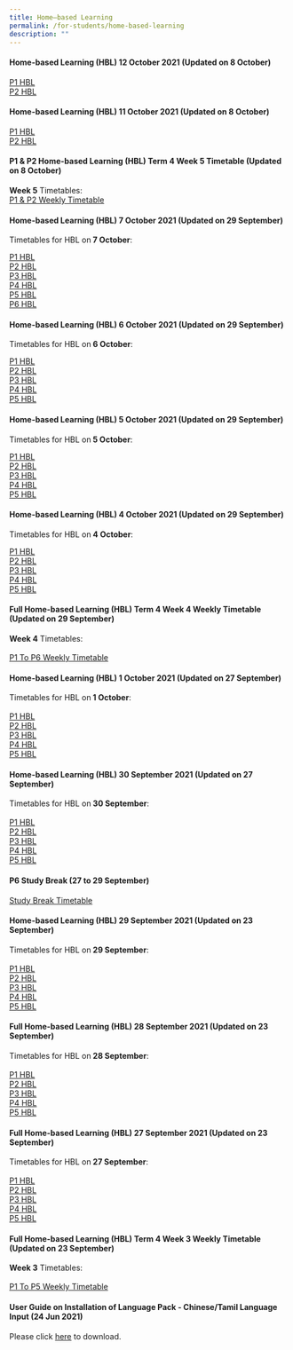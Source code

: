 ```yaml
---
title: Home–based Learning
permalink: /for-students/home-based-learning
description: ""
---
```

<h4><strong>Home-based Learning (HBL) 12 October 2021 (Updated on 8 October)</strong></h4>
<p><a href="/files/P1_Tue_Daily_Publish.pdf">P1 HBL</a><br /><a href="/files/P2_Tue_Daily_Publish.pdf">P2 HBL</a></p>
<h4><strong>Home-based Learning (HBL) 11 October 2021 (Updated on 8 October)</strong></h4>
<p><a href="/files/P1_Mon_Daily_Publish.pdf">P1 HBL</a><br /><a href="/files/P2_Mon_Daily_Publish.pdf">P2 HBL</a></p>
<h4><strong>P1 &amp; P2 Home-based Learning (HBL) Term 4 Week 5 Timetable (Updated on 8 October)</strong></h4>
<p><strong>Week 5</strong> Timetables:<br /><a href="/files/Master_TT_PublishWebsite_T4W5_Publish.pdf">P1 &amp; P2 Weekly Timetable</a></p>
<h4><strong>Home-based Learning (HBL) 7 October 2021 (Updated on 29 September)</strong></h4>
<p>Timetables for HBL on<strong>&nbsp;7 October</strong>:</p>
<p><a href="/files/P1_Thu_Daily%20cleared.pdf">P1 HBL</a><br /><a href="/files/P2_Thu_Daily%20cleared.pdf">P2 HBL</a><br /><a href="/files/P3_Thu_Daily%20cleared.pdf">P3 HBL</a><br /><a href="/files/P4_Thu_Daily%20edited.pdf">P4 HBL</a><br /><a href="/files/P5_Thu_Daily%20edited.pdf">P5 HBL</a><br /><a href="/files/P6_Thu_Daily%20edited.pdf">P6 HBL</a></p>
<h4><strong>Home-based Learning (HBL) 6 October 2021 (Updated on 29 September)</strong></h4>
<p>Timetables for HBL on<strong>&nbsp;6 October</strong>:</p>
<p><a href="https://sengkanggreenpri.moe.edu.sg/qql/slot/u160/2021/Term%204/6%20Oct/P1_Wed_Daily%20edited.pdf">P1 HBL</a><br /><a href="https://sengkanggreenpri.moe.edu.sg/qql/slot/u160/2021/Term%204/6%20Oct/P2_Wed_Daily%20edited.pdf">P2 HBL</a><br /><a href="https://sengkanggreenpri.moe.edu.sg/qql/slot/u160/2021/Term%204/6%20Oct/P3_Wed_Daily%20edited.pdf">P3 HBL</a><br /><a href="https://sengkanggreenpri.moe.edu.sg/qql/slot/u160/2021/Term%204/6%20Oct/P4_Wed_Daily%20edited.pdf">P4 HBL</a><br /><a href="https://sengkanggreenpri.moe.edu.sg/qql/slot/u160/2021/Term%204/6%20Oct/P5_Wed_Daily%20edited.pdf">P5 HBL</a></p>
<h4><strong>Home-based Learning (HBL) 5 October 2021 (Updated on 29 September)</strong></h4>
<p>Timetables for HBL on<strong>&nbsp;5 October</strong>:</p>
<p><a href="https://sengkanggreenpri.moe.edu.sg/qql/slot/u160/2021/Term%204/5%20Oct/P1_Tue_Daily%20edited.pdf">P1 HBL</a><br /><a href="https://sengkanggreenpri.moe.edu.sg/qql/slot/u160/2021/Term%204/5%20Oct/P2_Tue_Daily%20cleared.pdf">P2 HBL</a><br /><a href="https://sengkanggreenpri.moe.edu.sg/qql/slot/u160/2021/Term%204/5%20Oct/P3_Tue_Daily%20cleared.pdf">P3 HBL</a><br /><a href="https://sengkanggreenpri.moe.edu.sg/qql/slot/u160/2021/Term%204/5%20Oct/P4_Tue_Daily%20edited.pdf">P4 HBL</a><br /><a href="https://sengkanggreenpri.moe.edu.sg/qql/slot/u160/2021/Term%204/5%20Oct/P5_Tue_Daily%20edited.pdf">P5 HBL</a></p>
<h4><strong>Home-based Learning (HBL) 4 October 2021 (Updated on 29 September)</strong></h4>
<p>Timetables for HBL on<strong>&nbsp;4 October</strong>:</p>
<p><a href="https://sengkanggreenpri.moe.edu.sg/qql/slot/u160/2021/Term%204/4%20Oct/P1_Mon_Daily%20cleared.pdf">P1 HBL</a><br /><a href="https://sengkanggreenpri.moe.edu.sg/qql/slot/u160/2021/Term%204/4%20Oct/P2_Mon_Daily%20edited.pdf">P2 HBL</a><br /><a href="https://sengkanggreenpri.moe.edu.sg/qql/slot/u160/2021/Term%204/4%20Oct/P3_Mon_Daily%20edited.pdf">P3 HBL</a><br /><a href="https://sengkanggreenpri.moe.edu.sg/qql/slot/u160/2021/Term%204/4%20Oct/P4_Mon_Daily%20edited.pdf">P4 HBL</a><br /><a href="https://sengkanggreenpri.moe.edu.sg/qql/slot/u160/2021/Term%204/4%20Oct/P5_Mon_Daily%20edited.pdf">P5 HBL</a></p>
<h4><strong>Full Home-based Learning (HBL) Term 4 Week 4 Weekly Timetable (Updated on 29 September)</strong></h4>
<p><strong>Week 4</strong>&nbsp;Timetables:<br /><br /><a href="https://sengkanggreenpri.moe.edu.sg/qql/slot/u160/2021/Term%204/Master_TT_PublishWebsite_T4W4v2.pdf">P1 To P6 Weekly Timetable</a></p>
<h4><strong>Home-based Learning (HBL) 1 October 2021 (Updated on 27 September)</strong></h4>
<p>Timetables for HBL on<strong>&nbsp;1 October</strong>:<br /><br /><a href="https://sengkanggreenpri.moe.edu.sg/qql/slot/u160/2021/Term%204/1%20Oct/P1_Fri_Daily%20edited.pdf">P1 HBL</a><br /><a href="https://sengkanggreenpri.moe.edu.sg/qql/slot/u160/2021/Term%204/1%20Oct/P2_Fri_Daily%20edited.pdf">P2 HBL</a><br /><a href="https://sengkanggreenpri.moe.edu.sg/qql/slot/u160/2021/Term%204/1%20Oct/P3_Fri_Daily%20edited.pdf">P3 HBL</a><br /><a href="https://sengkanggreenpri.moe.edu.sg/qql/slot/u160/2021/Term%204/1%20Oct/P4_Fri_Daily%20edited.pdf">P4 HBL</a><br /><a href="https://sengkanggreenpri.moe.edu.sg/qql/slot/u160/2021/Term%204/1%20Oct/P5_Fri_Daily%20edited.pdf">P5 HBL</a></p>
<h4><strong>Home-based Learning (HBL) 30 September 2021 (Updated on 27 September)</strong></h4>
<p>Timetables for HBL on<strong>&nbsp;30 September</strong>:<br /><br /><a href="https://sengkanggreenpri.moe.edu.sg/qql/slot/u160/2021/Term%204/30%20Sep/P1_Thu_Daily.pdf">P1 HBL</a><br /><a href="https://sengkanggreenpri.moe.edu.sg/qql/slot/u160/2021/Term%204/30%20Sep/P2_Thu_Daily%20edited.pdf">P2 HBL</a><br /><a href="https://sengkanggreenpri.moe.edu.sg/qql/slot/u160/2021/Term%204/30%20Sep/P3_Thu_Daily%20edited.pdf">P3 HBL</a><br /><a href="https://sengkanggreenpri.moe.edu.sg/qql/slot/u160/2021/Term%204/30%20Sep/P4_Thu_Daily%20edited.pdf">P4 HBL</a><br /><a href="https://sengkanggreenpri.moe.edu.sg/qql/slot/u160/2021/Term%204/30%20Sep/P5_Thu_Daily%20edited.pdf">P5 HBL</a></p>
<h4><strong>P6 Study Break (27 to 29 September)</strong></h4>
<p><a href="https://sengkanggreenpri.moe.edu.sg/qql/slot/u160/2021/Term%204/P6_Study_Break_Publish.pdf">Study Break Timetable</a></p>
<h4><strong>Home-based Learning (HBL) 29 September 2021 (Updated on 23 September)</strong></h4>
<p>Timetables for HBL on<strong>&nbsp;29 September</strong>:<br /><br /><a href="https://sengkanggreenpri.moe.edu.sg/qql/slot/u160/2021/Term%204/29%20Sep/P1_Wed_Daily%20edited.pdf">P1 HBL</a><br /><a href="https://sengkanggreenpri.moe.edu.sg/qql/slot/u160/2021/Term%204/29%20Sep/P2_Wed_Daily%20cleared.pdf">P2 HBL</a><br /><a href="https://sengkanggreenpri.moe.edu.sg/qql/slot/u160/2021/Term%204/29%20Sep/P3_Wed_Daily%20cleared.pdf">P3 HBL</a><br /><a href="https://sengkanggreenpri.moe.edu.sg/qql/slot/u160/2021/Term%204/29%20Sep/P4_Wed_Daily%20edited.pdf">P4 HBL</a><br /><a href="https://sengkanggreenpri.moe.edu.sg/qql/slot/u160/2021/Term%204/29%20Sep/P5_Wed_Daily%20edited.pdf">P5 HBL</a></p>
<h4><strong>Full Home-based Learning (HBL) 28 September 2021 (Updated on 23 September)</strong></h4>
<p>Timetables for HBL on<strong>&nbsp;28 September</strong>:<br /><br /><a href="https://sengkanggreenpri.moe.edu.sg/qql/slot/u160/2021/Term%204/28%20Sep/P1_Tue_Daily%20cleared.pdf">P1 HBL</a><br /><a href="https://sengkanggreenpri.moe.edu.sg/qql/slot/u160/2021/Term%204/28%20Sep/P2_Tue_Daily%20edited.pdf">P2 HBL</a><br /><a href="https://sengkanggreenpri.moe.edu.sg/qql/slot/u160/2021/Term%204/28%20Sep/P3_Tue_Daily%20edited.pdf">P3 HBL</a><br /><a href="https://sengkanggreenpri.moe.edu.sg/qql/slot/u160/2021/Term%204/28%20Sep/P4_Tue_Daily%20edited.pdf">P4 HBL</a><br /><a href="https://sengkanggreenpri.moe.edu.sg/qql/slot/u160/2021/Term%204/28%20Sep/P5_Tue_Daily%20edited.pdf">P5 HBL</a></p>
<h4><strong>Full Home-based Learning (HBL) 27 September 2021 (Updated on 23 September)</strong></h4>
<p>Timetables for HBL on<strong>&nbsp;27 September</strong>:<br /><br /><a href="https://sengkanggreenpri.moe.edu.sg/qql/slot/u160/2021/Term%204/27%20Sep/P1_Mon_Daily%20Editedv2.pdf">P1 HBL</a><br /><a href="https://sengkanggreenpri.moe.edu.sg/qql/slot/u160/2021/Term%204/27%20Sep/P2_Mon_Daily%20edited.pdf">P2 HBL</a><br /><a href="https://sengkanggreenpri.moe.edu.sg/qql/slot/u160/2021/Term%204/27%20Sep/P3_Mon_Daily%20edited.pdf">P3 HBL</a><br /><a href="https://sengkanggreenpri.moe.edu.sg/qql/slot/u160/2021/Term%204/27%20Sep/P4_Mon_Daily%20edited.pdf">P4 HBL</a><br /><a href="https://sengkanggreenpri.moe.edu.sg/qql/slot/u160/2021/Term%204/27%20Sep/P5_Mon_Daily%20edited.pdf">P5 HBL</a></p>
<h4><strong>Full Home-based Learning (HBL) Term 4 Week 3 Weekly Timetable (Updated on 23 September)</strong></h4>
<p><strong>Week 3</strong>&nbsp;Timetables:<br /><br /><a href="https://sengkanggreenpri.moe.edu.sg/qql/slot/u160/2021/Term%204/Master_TT_PublishWebsite_T4W3v2.pdf">P1 To P5 Weekly Timetable</a></p>
<h4><strong>User Guide on Installation of Language Pack - Chinese/Tamil Language Input (24 Jun 2021)</strong></h4>
<p>Please click&nbsp;<a href="/qql/slot/u160/Others/Announcement/2020/User%20Guide%20to%20install%20language%20in%20Win%2010.pdf">here</a>&nbsp;to download.</p>